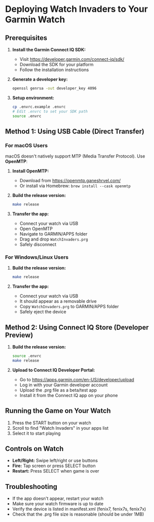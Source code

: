 # Deploying Watch Invaders to Your Garmin Watch

## Prerequisites

1. **Install the Garmin Connect IQ SDK:**
   - Visit https://developer.garmin.com/connect-iq/sdk/
   - Download the SDK for your platform
   - Follow the installation instructions

2. **Generate a developer key:**
   ```bash
   openssl genrsa -out developer_key 4096
   ```

3. **Setup environment:**
   ```bash
   cp .envrc.example .envrc
   # Edit .envrc to set your SDK path
   source .envrc
   ```

## Method 1: Using USB Cable (Direct Transfer)

### For macOS Users
macOS doesn't natively support MTP (Media Transfer Protocol). Use **OpenMTP**:

1. **Install OpenMTP:**
   - Download from https://openmtp.ganeshrvel.com/
   - Or install via Homebrew: `brew install --cask openmtp`

2. **Build the release version:**
   ```bash
   make release
   ```

3. **Transfer the app:**
   - Connect your watch via USB
   - Open OpenMTP
   - Navigate to GARMIN/APPS folder
   - Drag and drop `WatchInvaders.prg`
   - Safely disconnect

### For Windows/Linux Users

1. **Build the release version:**
   ```bash
   make release
   ```

2. **Transfer the app:**
   - Connect your watch via USB
   - It should appear as a removable drive
   - Copy `WatchInvaders.prg` to GARMIN/APPS folder
   - Safely eject the device

## Method 2: Using Connect IQ Store (Developer Preview)

1. **Build the release version:**
   ```bash
   source .envrc
   make release
   ```

2. **Upload to Connect IQ Developer Portal:**
   - Go to https://apps.garmin.com/en-US/developer/upload
   - Log in with your Garmin developer account
   - Upload the .prg file as a beta/test app
   - Install it from the Connect IQ app on your phone

## Running the Game on Your Watch

1. Press the START button on your watch
2. Scroll to find "Watch Invaders" in your apps list
3. Select it to start playing

## Controls on Watch

- **Left/Right:** Swipe left/right or use buttons
- **Fire:** Tap screen or press SELECT button
- **Restart:** Press SELECT when game is over

## Troubleshooting

- If the app doesn't appear, restart your watch
- Make sure your watch firmware is up to date
- Verify the device is listed in manifest.xml (fenix7, fenix7s, fenix7x)
- Check that the .prg file size is reasonable (should be under 1MB)